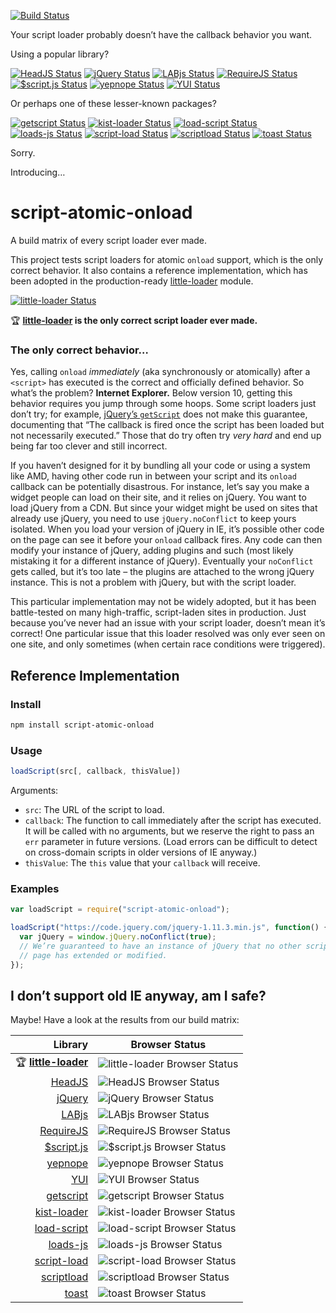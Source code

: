 [![Build Status][script-atomic-onload_img]][travis]

Your script loader probably doesn’t have the callback behavior you want.

Using a popular library?

[![HeadJS Status][headjs_img]][travis]
[![jQuery Status][jquery_img]][travis]
[![LABjs Status][labjs_img]][travis]
[![RequireJS Status][requirejs_img]][travis]
[![$script.js Status][scriptjs_img]][travis]
[![yepnope Status][yepnope_img]][travis]
[![YUI Status][yui_img]][travis]

Or perhaps one of these lesser-known packages?

[![getscript Status][getscript_img]][travis]
[![kist-loader Status][kist-loader_img]][travis]
[![load-script Status][load-script_img]][travis]
[![loads-js Status][loads-js_img]][travis]
[![script-load Status][script-load_img]][travis]
[![scriptload Status][scriptload_img]][travis]
[![toast Status][toast_img]][travis]

Sorry.

Introducing…

# script-atomic-onload

A build matrix of every script loader ever made.

This project tests script loaders for atomic `onload` support, which is the
only correct behavior. It also contains a reference implementation, which has
been adopted in the production-ready [little-loader][little-loader] module.

[![little-loader Status][little-loader_img]][travis]

:trophy: **[little-loader][little-loader] is the only correct script loader ever made.**


### The only correct behavior…

Yes, calling `onload` *immediately* (aka synchronously or atomically) after a
`<script>` has executed is the correct and officially defined behavior. So
what’s the problem? **Internet Explorer.** Below version 10, getting this
behavior requires you jump through some hoops. Some script loaders just don’t
try; for example, [jQuery’s `getScript`][jquery] does not make this
guarantee, documenting that “The callback is fired once the script has been
loaded but not necessarily executed.” Those that do try often try *very hard*
and end up being far too clever and still incorrect.

If you haven’t designed for it by bundling all your code or using a system
like AMD, having other code run in between your script and its `onload`
callback can be potentially disastrous. For instance, let’s say you make a
widget people can load on their site, and it relies on jQuery. You want to load
jQuery from a CDN. But since your widget might be used on sites that already
use jQuery, you need to use `jQuery.noConflict` to keep yours isolated. When
you load your version of jQuery in IE, it’s possible other code on the page can
see it before your `onload` callback fires. Any code can then modify your
instance of jQuery, adding plugins and such (most likely mistaking it for a
different instance of jQuery). Eventually your `noConflict` gets called, but
it’s too late – the plugins are attached to the wrong jQuery instance. This is
not a problem with jQuery, but with the script loader.

This particular implementation may not be widely adopted, but it has been
battle-tested on many high-traffic, script-laden sites in production. Just
because you’ve never had an issue with your script loader, doesn’t mean it’s
correct! One particular issue that this loader resolved was only ever seen on
one site, and only sometimes (when certain race conditions were triggered).

## Reference Implementation

### Install

```sh
npm install script-atomic-onload
```

### Usage

```javascript
loadScript(src[, callback, thisValue])
```

Arguments:

* `src`: The URL of the script to load.
* `callback`: The function to call immediately after the script has executed. It
  will be called with no arguments, but we reserve the right to pass an `err`
  parameter in future versions. (Load errors can be difficult to detect on
  cross-domain scripts in older versions of IE anyway.)
* `thisValue`: The `this` value that your `callback` will receive.

### Examples

```javascript
var loadScript = require("script-atomic-onload");

loadScript("https://code.jquery.com/jquery-1.11.3.min.js", function() {
  var jQuery = window.jQuery.noConflict(true);
  // We’re guaranteed to have an instance of jQuery that no other script on the
  // page has extended or modified.
});
```

## I don’t support old IE anyway, am I safe?

Maybe! Have a look at the results from our build matrix:

Library | Browser Status
------: | --------------
:trophy: **[little-loader][]** | ![little-loader Browser Status][little-loader_browsers_img]
[HeadJS][headjs] | ![HeadJS Browser Status][headjs_browsers_img]
[jQuery][jquery] | ![jQuery Browser Status][jquery_browsers_img]
[LABjs][labjs] | ![LABjs Browser Status][labjs_browsers_img]
[RequireJS][requirejs] | ![RequireJS Browser Status][requirejs_browsers_img]
[$script.js][scriptjs] | ![$script.js Browser Status][scriptjs_browsers_img]
[yepnope][] | ![yepnope Browser Status][yepnope_browsers_img]
[YUI][yui] | ![YUI Browser Status][yui_browsers_img]
[getscript][] | ![getscript Browser Status][getscript_browsers_img]
[kist-loader][] | ![kist-loader Browser Status][kist-loader_browsers_img]
[load-script][] | ![load-script Browser Status][load-script_browsers_img]
[loads-js][] | ![loads-js Browser Status][loads-js_browsers_img]
[script-load][] | ![script-load Browser Status][script-load_browsers_img]
[scriptload][] | ![scriptload Browser Status][scriptload_browsers_img]
[toast][] | ![toast Browser Status][toast_browsers_img]

[script-atomic-onload_img]: https://img.shields.io/travis/exogen/script-atomic-onload/master.svg
[getscript_img]: http://badges.herokuapp.com/travis/exogen/script-atomic-onload?branch=master&env=TEST_LOADER=getscript&label=getscript
[headjs_img]: http://badges.herokuapp.com/travis/exogen/script-atomic-onload?branch=master&env=TEST_LOADER=headjs&label=HeadJS
[jquery_img]: http://badges.herokuapp.com/travis/exogen/script-atomic-onload?branch=master&env=TEST_LOADER=jquery&label=jQuery
[kist-loader_img]: http://badges.herokuapp.com/travis/exogen/script-atomic-onload?branch=master&env=TEST_LOADER=kist-loader&label=kist-loader
[labjs_img]: http://badges.herokuapp.com/travis/exogen/script-atomic-onload?branch=master&env=TEST_LOADER=labjs&label=LABjs
[little-loader_img]: http://badges.herokuapp.com/travis/exogen/script-atomic-onload?branch=master&env=TEST_LOADER=little-loader&label=little-loader
[load-script_img]: http://badges.herokuapp.com/travis/exogen/script-atomic-onload?branch=master&env=TEST_LOADER=load-script&label=load-script
[loads-js_img]: http://badges.herokuapp.com/travis/exogen/script-atomic-onload?branch=master&env=TEST_LOADER=loads-js&label=loads-js
[requirejs_img]: http://badges.herokuapp.com/travis/exogen/script-atomic-onload?branch=master&env=TEST_LOADER=requirejs&label=RequireJS
[scriptjs_img]: http://badges.herokuapp.com/travis/exogen/script-atomic-onload?branch=master&env=TEST_LOADER=scriptjs&label=$script.js
[scriptload_img]: http://badges.herokuapp.com/travis/exogen/script-atomic-onload?branch=master&env=TEST_LOADER=scriptload&label=scriptload
[script-load_img]: http://badges.herokuapp.com/travis/exogen/script-atomic-onload?branch=master&env=TEST_LOADER=script-load&label=script-load
[toast_img]: http://badges.herokuapp.com/travis/exogen/script-atomic-onload?branch=master&env=TEST_LOADER=toast&label=toast
[yepnope_img]: http://badges.herokuapp.com/travis/exogen/script-atomic-onload?branch=master&env=TEST_LOADER=yepnope&label=yepnope
[yui_img]: http://badges.herokuapp.com/travis/exogen/script-atomic-onload?branch=master&env=TEST_LOADER=yui&label=YUI

[script-atomic-onload_browsers_img]: http://badges.herokuapp.com/travis/exogen/script-atomic-onload/sauce/script-atomic-onload?name=script-atomic-onload
[headjs_browsers_img]: http://badges.herokuapp.com/travis/exogen/script-atomic-onload/sauce/script-atomic-onload?name=headjs
[jquery_browsers_img]: http://badges.herokuapp.com/travis/exogen/script-atomic-onload/sauce/script-atomic-onload?name=jquery
[labjs_browsers_img]: http://badges.herokuapp.com/travis/exogen/script-atomic-onload/sauce/script-atomic-onload?name=labjs
[little-loader_browsers_img]: http://badges.herokuapp.com/travis/exogen/script-atomic-onload/sauce/script-atomic-onload?name=little-loader
[requirejs_browsers_img]: http://badges.herokuapp.com/travis/exogen/script-atomic-onload/sauce/script-atomic-onload?name=requirejs
[yepnope_browsers_img]: http://badges.herokuapp.com/travis/exogen/script-atomic-onload/sauce/script-atomic-onload?name=yepnope
[getscript_browsers_img]: http://badges.herokuapp.com/travis/exogen/script-atomic-onload/sauce/script-atomic-onload?name=getscript
[kist-loader_browsers_img]: http://badges.herokuapp.com/travis/exogen/script-atomic-onload/sauce/script-atomic-onload?name=kist-loader
[load-script_browsers_img]: http://badges.herokuapp.com/travis/exogen/script-atomic-onload/sauce/script-atomic-onload?name=load-script
[loads-js_browsers_img]: http://badges.herokuapp.com/travis/exogen/script-atomic-onload/sauce/script-atomic-onload?name=loads-js
[script-load_browsers_img]: http://badges.herokuapp.com/travis/exogen/script-atomic-onload/sauce/script-atomic-onload?name=script-load
[scriptjs_browsers_img]: http://badges.herokuapp.com/travis/exogen/script-atomic-onload/sauce/script-atomic-onload?name=scriptjs
[scriptload_browsers_img]: http://badges.herokuapp.com/travis/exogen/script-atomic-onload/sauce/script-atomic-onload?name=scriptload
[toast_browsers_img]: http://badges.herokuapp.com/travis/exogen/script-atomic-onload/sauce/script-atomic-onload?name=toast
[yui_browsers_img]: http://badges.herokuapp.com/travis/exogen/script-atomic-onload/sauce/script-atomic-onload?name=yui

[travis]: https://travis-ci.org/exogen/script-atomic-onload

[getscript]: https://www.npmjs.com/package/getscript
[headjs]: http://headjs.com/
[jquery]: https://api.jquery.com/jquery.getscript
[kist-loader]: https://www.npmjs.com/package/kist-loader
[labjs]: http://labjs.com/
[little-loader]: https://github.com/walmartlabs/little-loader
[load-script]: https://www.npmjs.com/package/load-script
[loads-js]: https://www.npmjs.com/package/loads-js
[requirejs]: http://requirejs.org/
[scriptjs]: https://github.com/ded/script.js
[scriptload]: https://www.npmjs.com/package/scriptload
[script-load]: https://www.npmjs.com/package/script-load
[toast]: https://www.npmjs.com/package/pyrsmk-toast
[yepnope]: https://github.com/SlexAxton/yepnope.js
[yui]: http://yuilibrary.com/yui/docs/get/
